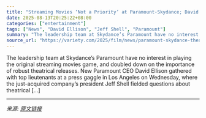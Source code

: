 ```yaml
---
title: "Streaming Movies ‘Not a Priority’ at Paramount-Skydance; David Ellison Says ‘Debate Is Over’ About Theatrical Releases Driving Value for Film"
date: 2025-08-13T20:25:22+08:00
categories: ["entertainment"]
tags: ["News", "David Ellison", "Jeff Shell", "Paramount"]
summary: "The leadership team at Skydance’s Paramount have no interest in playing the original streaming movies game, and doubled down on the importance of robust theatrical releases. New Paramount CEO David El"
source_url: "https://variety.com/2025/film/news/paramount-skydance-theatrical-movies-streaming-ellison-1236488740/"
---
```


The leadership team at Skydance’s Paramount have no interest in playing the original streaming movies game, and doubled down on the importance of robust theatrical releases. New Paramount CEO David Ellison gathered with top lieutenants at a press gaggle in Los Angeles on Wednesday, where the just-acquired company’s president Jeff Shell fielded questions about theatrical [&#8230;]

---

*来源: [原文链接](https://variety.com/2025/film/news/paramount-skydance-theatrical-movies-streaming-ellison-1236488740/)*
